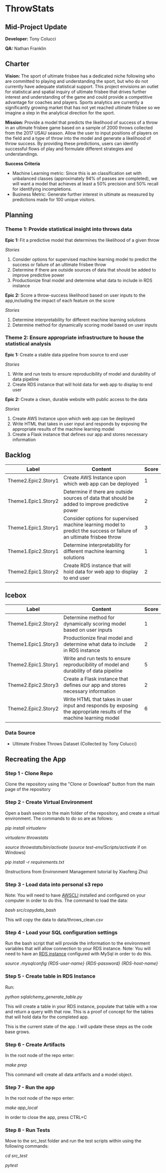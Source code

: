# ThrowStats
## Mid-Project Update

**Developer:**
Tony Colucci

**QA:**
Nathan Franklin


## Charter

**Vision:**
The sport of ultimate frisbee has a dedicated niche following who are committed to playing and understanding the sport, but who do not currently have adequate statistical support. This project envisions an outlet for statistical and spatial inquiry of ultimate frisbee that drives further interest and understanding of the game and could provide a competitive advantage for coaches and players. Sports analytics are currently a significantly growing market that has not yet reached ultimate frisbee so we imagine a step in the analytical direction for the sport.

**Mission:**
Provide a model that predicts the likelihood of success of a throw in an ultimate frisbee game based on a sample of 2000 throws collected from the 2017 USAU season. Allow the user to input positions of players on the field and a type of throw into the model and generate a likelihood of throw success. By providing these predictions, users can identify successful flows of play and formulate different strategies and understandings.

**Success Criteria**
* Machine Learning metric: Since this is an classification set with unbalanced classes (approximately 94% of passes are completed), we will want a model that achieves at least a 50% precision and 50% recall for identifying incompletions.
* Business Metric: Generate further interest in ultimate as measured by predictions made for 100 unique visitors.

## Planning
### Theme 1: Provide statistical insight into throws data
**Epic 1:**
Fit a predictive model that determines the likelihood of a given throw

*Stories*
1. Consider options for supervised machine learning model to predict the success or failure of an ultimate frisbee throw
2. Determine if there are outside sources of data that should be added to improve predictive power
3. Productionize final model and determine what data to include in RDS instance

**Epic 2:**
Score a throw-success likelihood based on user inputs to the app,including the impact of each feature on the score

*Stories*
1. Determine interpretability for different machine learning solutions
2. Determine method for dynamically scoring model based on user inputs

### Theme 2: Ensure appropriate infrastructure to house the statistical analysis
**Epic 1:**
Create a stable data pipeline from source to end user

*Stories*
1. Write and run tests to ensure reproducibility of model and durability of data pipeline
2. Create RDS instance that will hold data for web app to display to end user

**Epic 2:**
Create a clean, durable website with public access to the data

*Stories*
1. Create AWS Instance upon which web app can be deployed
2. Write HTML that takes in user input and responds by exposing the appropriate results of the machine learning model
3. Create a Flask instance that defines our app and stores necessary information

## Backlog
Label | Content | Score 
------- |------| ----------- 
Theme2.Epic2.Story1 | Create AWS Instance upon which web app can be deployed | 1
Theme1.Epic1.Story2 | Determine if there are outside sources of data that should be added to improve predictive power | 2
Theme1.Epic1.Story1 | Consider options for supervised machine learning model to predict the success or failure of an ultimate frisbee throw | 3
Theme1.Epic2.Story1 | Determine interpretability for different machine learning solutions | 1
Theme2.Epic1.Story2 | Create RDS instance that will hold data for web app to display to end user | 2


## Icebox
Label | Content | Score 
------- |------| ----------- 
Theme1.Epic2.Story2 | Determine method for dynamically scoring model based on user inputs | 1
Theme1.Epic1.Story3 | Productionize final model and determine what data to include in RDS instance | 2
Theme2.Epic1.Story1 | Write and run tests to ensure reproducibility of model and durability of data pipeline | 5
Theme2.Epic2.Story3 | Create a Flask instance that defines our app and stores necessary information | 2
Theme2.Epic2.Story2 | Write HTML that takes in user input and responds by exposing the appropriate results of the machine learning model | 6

### Data Source
* Ultimate Frisbee Throws Dataset (Collected by Tony Colucci)

## Recreating the App

### Step 1 - Clone Repo
Clone the repository using the "Clone or Download" button from the main page of the repository

### Step 2 - Create Virtual Environment
Open a bash seeion to the main folder of the repository, and create a virtual environment. 
The commands to do so are as follows:

*pip install virtualenv*

*virtualenv throwstats*

*source throwstats/bin/activate* (*source test-env/Scripts/activate* if on Windows)

*pip install -r requirements.txt*
 
 (Instructions from Environment Management tutorial by Xiaofeng Zhu)

### Step 3 - Load data into personal s3 repo
Note: You will need to have [AWSCLI](https://docs.aws.amazon.com/cli/latest/userguide/cli-chap-install.html) installed and configured on your computer in order to do this.
The command to load the data:

*bash src/copydata_bash*

This will copy the data to data/throws_clean.csv

### Step 4 - Load your SQL configuration settings
Run the bash script that will provide the information to the environment variables that will allow connection to your RDS instance.
Note: You will need to have an [RDS instance](https://docs.aws.amazon.com/AmazonRDS/latest/UserGuide/CHAP_Tutorials.WebServerDB.CreateDBInstance.html) configured with MySql in order to do this.

*source .mysqlconfig \{RDS-user-name\} \{RDS-password\} \{RDS-host-name\}*

### Step 5 - Create table in RDS Instance
Run: 

*python sqlalchemy_generate_table.py*

This will create a table in your RDS instance, populate that table with a row and return a query with that row.
This is a proof of concept for the tables that will hold data for the completed app.

This is the current state of the app. I will update these steps as the code base grows.

### Step 6 - Create Artifacts
In the root node of the repo enter:

*make prep*

This command will create all data artifacts and a model object.

### Step 7 - Run the app
In the root node of the repo enter:

*make app_local*

In order to close the app, press CTRL+C

### Step 8 - Run Tests
Move to the src_test folder and run the test scripts within using the following commands:

*cd src_test*

*pytest*